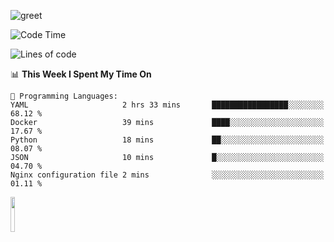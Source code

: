 ![greet](https://user-images.githubusercontent.com/44234583/146624354-9d461392-3676-4e7a-b12f-debc7319f53b.gif) 


<!--START_SECTION:waka-->
![Code Time](http://img.shields.io/badge/Code%20Time-630%20hrs%2024%20mins-blue)

![Lines of code](https://img.shields.io/badge/From%20Hello%20World%20I%27ve%20Written-5.1%20million%20lines%20of%20code-blue)

📊 **This Week I Spent My Time On** 

```text
💬 Programming Languages: 
YAML                     2 hrs 33 mins       █████████████████░░░░░░░░   68.12 % 
Docker                   39 mins             ████░░░░░░░░░░░░░░░░░░░░░   17.67 % 
Python                   18 mins             ██░░░░░░░░░░░░░░░░░░░░░░░   08.07 % 
JSON                     10 mins             █░░░░░░░░░░░░░░░░░░░░░░░░   04.70 % 
Nginx configuration file 2 mins              ░░░░░░░░░░░░░░░░░░░░░░░░░   01.11 % 
```


<!--END_SECTION:waka-->
<img src="https://user-images.githubusercontent.com/44234583/191059235-95ebfce1-7fc7-4eee-baff-214d902e7c18.gif" width="12%"/>
